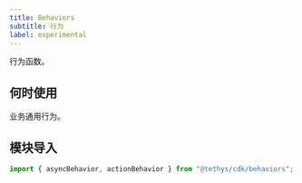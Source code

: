 ```yaml
---
title: Behaviors
subtitle: 行为
label: experimental
---
```


<alert>行为函数。</alert>

## 何时使用

业务通用行为。

## 模块导入
```ts
import { asyncBehavior, actionBehavior } from "@tethys/cdk/behaviors";
```

<examples />
